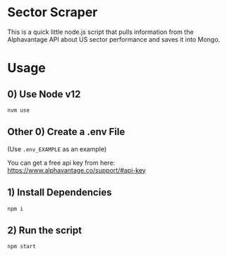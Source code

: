 # Sector Scraper

This is a quick little node.js script that pulls information from the Alphavantage API about US sector performance and saves it into Mongo.


# Usage

## 0) Use Node v12
```
nvm use
```

## Other 0) Create a .env File

(Use `.env_EXAMPLE` as an example)

You can get a free api key from here: https://www.alphavantage.co/support/#api-key


## 1) Install Dependencies
```
npm i
```


## 2) Run the script
```
npm start
```
